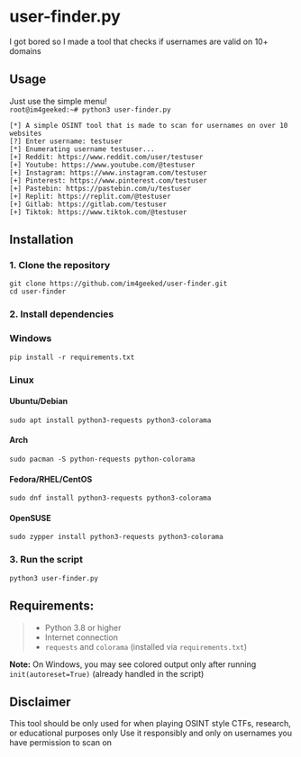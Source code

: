 # user-finder.py
I got bored so I made a tool that checks if usernames are valid on 10+ domains 

## Usage
Just use the simple menu!   
`root@im4geeked:~# python3 user-finder.py`
```
[*] A simple OSINT tool that is made to scan for usernames on over 10 websites
[?] Enter username: testuser
[*] Enumerating username testuser...
[+] Reddit: https://www.reddit.com/user/testuser
[+] Youtube: https://www.youtube.com/@testuser
[+] Instagram: https://www.instagram.com/testuser
[+] Pinterest: https://www.pinterest.com/testuser
[+] Pastebin: https://pastebin.com/u/testuser
[+] Replit: https://replit.com/@testuser
[+] Gitlab: https://gitlab.com/testuser
[+] Tiktok: https://www.tiktok.com/@testuser
```

## Installation 
### 1. Clone the repository
```
git clone https://github.com/im4geeked/user-finder.git
cd user-finder
```
### 2. Install dependencies

### Windows
```
pip install -r requirements.txt
```
### Linux
#### Ubuntu/Debian
```
sudo apt install python3-requests python3-colorama
```
#### Arch
```
sudo pacman -S python-requests python-colorama
```
#### Fedora/RHEL/CentOS
```
sudo dnf install python3-requests python3-colorama
```
#### OpenSUSE
```
sudo zypper install python3-requests python3-colorama
```

### 3. Run the script
```
python3 user-finder.py
```

## **Requirements:**  
> - Python 3.8 or higher  
> - Internet connection  
> - `requests` and `colorama` (installed via `requirements.txt`)

**Note:** On Windows, you may see colored output only after running `init(autoreset=True)` (already handled in the script)

## Disclaimer

This tool should be only used for when playing OSINT style CTFs, research, or educational purposes only
Use it responsibly and only on usernames you have permission to scan on
